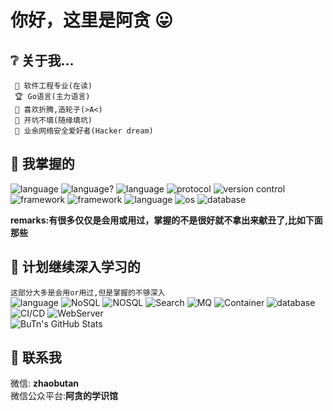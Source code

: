 # 你好，这里是阿贪 😛
## ❔ 关于我...
``` 
 🌱 软件工程专业(在读)
 🏆 Go语言(主力语言)
 📐 喜欢折腾,造轮子(>A<) 
 🙈 开坑不填(随缘填坑)
 👥 业余网络安全爱好者(Hacker dream)
```
  
  
  
  
## 💪 我掌握的
![language](https://img.shields.io/badge/language-Golang-blue?style=plastic&logo=Go)
![language?](https://img.shields.io/badge/language%3F-HTML-E34F26?style=plastic&logo=HTML)
![language](https://img.shields.io/badge/language-Java-red?style=plastic&logo=Java)
![protocol](https://img.shields.io/badge/protocol-HTTP-green?style=plastic&logo=WebMoney)
![version control](https://img.shields.io/badge/version%20control-Git-red?style=plastic&logo=Git)
![framework](https://img.shields.io/badge/framework-Vue.js-success?style=plastic&logo=Vue.js)
![framework](https://img.shields.io/badge/framework-jQuery-0769AD?style=plastic&logo=jQuery)
![language](https://img.shields.io/badge/language-JavaScript-F7DF1E?style=plastic&logo=JavaScript)
![os](https://img.shields.io/badge/os-Linux-FCC624?style=plastic&logo=Linux)
![database](https://img.shields.io/badge/database-MySQL-4479A1?style=plastic&logo=MySQL)

**remarks:有很多仅仅是会用或用过，掌握的不是很好就不拿出来献丑了,比如下面那些**  
  
    
  
  
  
## 📘 计划继续深入学习的
```这部分大多是会用or用过,但是掌握的不够深入```  
![language](https://img.shields.io/badge/language-Golang-blue?style=plastic&logo=Go)
![NoSQL](https://img.shields.io/badge/NoSQL-Redis-red?style=plastic&logo=Redis)
![NOSQL](https://img.shields.io/badge/NoSQL-MongoDB-success?style=plastic&logo=MongoDB)
![Search](https://img.shields.io/badge/Search-ElasticSearch-9cf?style=plastic&logo=ElasticSearch)
![MQ](https://img.shields.io/badge/MQ-RabbitMQ-orange?style=plastic&logo=rabbitmq)
![Container](https://img.shields.io/badge/container-Docker-blue?style=plastic&logo=Docker)
![database](https://img.shields.io/badge/database-Microsoft%20SQL%20Server-CC2927?style=plastic&logo=Microsoft%20SQL%20Server)
![CI/CD](https://img.shields.io/badge/CI/CD-Jenkins-D24939?style=plastic&logo=Jenkins)
![WebServer](https://img.shields.io/badge/WebServer-Nginx-269539?style=plastic&logo=Nginx)  
![BuTn's GitHub Stats](https://github-readme-stats.vercel.app/api?username=kimmosc2)  
## 💬 联系我  
微信: **zhaobutan**  
微信公众平台:**阿贪的学识馆**  

